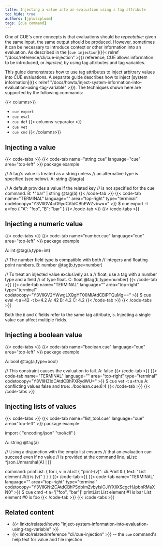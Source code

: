 ```yaml
---
title: Injecting a value into an evaluation using a tag attribute
toc_hide: true
authors: [jpluscplusm]
tags: [cue command]
---
```


One of CUE's core concepts is that evaluations should be *repeatable:* given
the same input, the same output should be produced.
However, sometimes it can be necessary to introduce context or other information
into an evaluation. As described in the
[`cue injection`]({{< relref "/docs/reference/cli/cue-injection" >}})
reference, CUE allows information to be introduced, or *injected*, by using tag
attributes and tag variables.

This guide demonstrates how to use tag attributes to inject arbitrary values
into CUE evaluations. A separate guide describes how to inject
[system information]({{< relref "/docs/howto/inject-system-information-into-evaluation-using-tag-variable" >}}).
The techniques shown here are supported by the following commands:

{{< columns>}}
- `cue export`
- `cue eval`
- `cue def`
{{< columns-separator >}}
- `cue vet`
- `cue cmd`
{{< /columns>}}

## Injecting a value

{{< code-tabs >}}
{{< code-tab name="string.cue" language="cue" area="top-left" >}}
package example

// A tag's value is treated as a string unless
// an alternative type is specified (see below).
A: string @tag(a)

// A default provides a value if the related key
// is not specified for the cue command.
B: *"bar" | string @tag(b)
{{< /code-tab >}}
{{< code-tab name="TERMINAL" language="" area="top-right" type="terminal" codetocopy="Y3VlIGV4cG9ydCAtdCBhPWZvbw==" >}}
$ cue export -t a=foo
{
    "A": "foo",
    "B": "bar"
}
{{< /code-tab >}}
{{< /code-tabs >}}

## Injecting a numeric value

{{< code-tabs >}}
{{< code-tab name="number.cue" language="cue" area="top-left" >}}
package example

A: int @tag(a,type=int)

// The number field type is compatible with both
// integers and floating point numbers.
B: number @tag(b,type=number)

// To treat an injected value exclusively as a
// float, use a tag with a number type and a field
// of type float.
C: float @tag(b,type=number)
{{< /code-tab >}}
{{< code-tab name="TERMINAL" language="" area="top-right" type="terminal" codetocopy="Y3VlIGV2YWwgLXQgYT00MiAtdCBiPTQuMg==" >}}
$ cue eval -t a=42 -t b=4.2
A: 42
B: 4.2
C: 4.2
{{< /code-tab >}}
{{< /code-tabs >}}

Both the `B` and `C` fields refer to the same tag attribute, `b`.
Injecting a single value can affect multiple fields.

## Injecting a boolean value

{{< code-tabs >}}
{{< code-tab name="boolean.cue" language="cue" area="top-left" >}}
package example

A: bool @tag(a,type=bool)

// This constraint causes the evaluation to fail.
A: false
{{< /code-tab >}}
{{< code-tab name="TERMINAL" language="" area="top-right" type="terminal" codetocopy="Y3VlIHZldCAtdCBhPXRydWU=" >}}
$ cue vet -t a=true
A: conflicting values false and true:
    ./boolean.cue:6:4
{{< /code-tab >}}
{{< /code-tabs >}}

## Injecting lists of values

{{< code-tabs >}}
{{< code-tab name="list_tool.cue" language="cue" area="top-left" >}}
package example

import (
	"encoding/json"
	"tool/cli"
)

A: string @tag(a)

// Using a disjunction with the empty list ensures
// that an evaluation can succeed even if no value
// is provided at the command line.
aList: *json.Unmarshal(A) | []

command: printList: {
	for i, v in aList {
		"print-\(v)": cli.Print & {
			text: "List element #\(i) is \(v)"
		}
	}
}
{{< /code-tab >}}
{{< code-tab name="TERMINAL" language="" area="top-right" type="terminal" codetocopy="Y3VlIGNtZCAtdCBhPSdbImZvbyIsICJiYXIiXScgcHJpbnRMaXN0" >}}
$ cue cmd -t a='["foo", "bar"]' printList
List element #1 is bar
List element #0 is foo
{{< /code-tab >}}
{{< /code-tabs >}}

<!-- TODO: link to https://review.gerrithub.io/c/cue-lang/cuelang.org/+/1196270 when it's merged
Shorthand tag attributes can also be used as build attributes. Build attributes
affect which CUE files are included in an evaluation. Read TODO for more information.
-->

## Related content

- {{< linkto/related/howto "inject-system-information-into-evaluation-using-tag-variable" >}}
- {{< linkto/related/reference "cli/cue-injection" >}} -- the `cue` command's help
  text for value and file injection
<!-- TODO: link to guide about build attributes? -->
